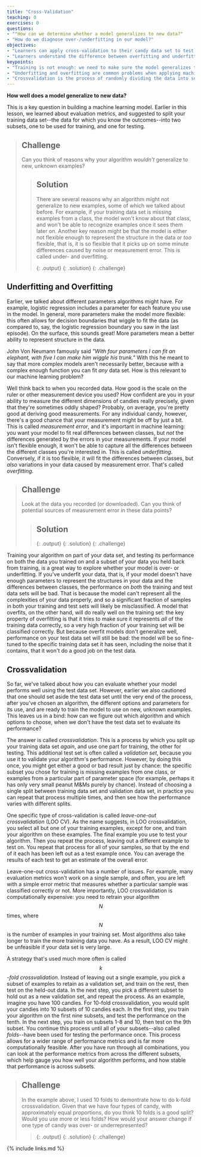 ```yaml
---
title: "Cross-Validation"
teaching: 0
exercises: 0
questions:
- ""How can we determine whether a model generalizes to new data?"
- "How do we diagnose over-/underfitting in our model?"
objectives:
- "Learners can apply cross-validation to their candy data set to test the validity of their algorithm."
- "Learners understand the difference between overfitting and underfitting and the problems they cause."
keypoints:
- "Training is not enough: we need to make sure the model generalizes to new data points it hasn't seen before."
- "Underfitting and overfitting are common problems when applying machine learning models that can be diagnosed with cross-validation."
- "Crossvalidation is the process of randomly dividing the data into subsets, and using different combinations of subsets as training and validation sets."
---
```


**How well does a model generalize to new data?**

This is a key question in building a machine learning model. Earlier in this lesson, we learned about evaluation metrics, and suggested to split your 
training data set--the data for which you know the outcomes--into two subsets, one to be used for training, and one for testing.

> ## Challenge
>
> Can you think of reasons why your algorithm _wouldn't_ generalize to new, unknown examples?
>
> > ## Solution
> >
> > There are several reasons why an algorithm might not generalize to new examples, some of which we talked about before.
> > For example, if your training data set is missing examples from a class, the model won't know about that class, and won't 
> > be able to recognize examples once it sees them later on. Another key reason might be that the model is either not flexible 
> > enough to represent the structure in the data or *too* flexible, that is, it is so flexible that it picks up on some 
> > minute differences caused by noise or measurement error. This is called under- and overfitting.
> > 
> > {: .output}
> {: .solution}
{: .challenge}

## Underfitting and Overfitting

Earlier, we talked about different parameters algorithms might have. For example, logistic regression includes a parameter for 
each feature you use in the model. In general, more parameters make the model more flexible: this often allows for decision boundaries 
that wiggle to fit the data (as compared to, say, the logistic regression boundary you saw in the last episode). On the surface, this 
sounds great! More parameters mean a better ability to represent structure in the data. 

John Von Neumann famously said _"With four parameters I can fit an elephant, with five I can make him wiggle his trunk."_ With this 
he meant to say that more complex models aren't necessarily better, because with a complex enough function you can fit *any* data set.
How is this relevant to our machine learning problem? 

Well think back to when you recorded data. How good is the scale on the ruler or other measurement device you used? How confident are you 
in your ability to measure the different dimensions of candies really precisely, given that they're sometimes oddly shaped? Probably, on average, 
you're pretty good at deriving good measurements. For any individual candy, however, there's a good chance that your measurement might be off 
by just a bit. This is called _measurement error_, and it's important in machine learning: you want your model to fit real differences between 
classes, but _not_ the differences generated by the errors in your measurements. If your model isn't flexible enough, it won't be able to 
capture all the differences between the different classes you're interested in. This is called _underfitting_. Conversely, if it is too flexible, 
it will fit the differences between classes, but _also_ variations in your data caused by measurement error. That's called _overfitting_.

<!---
TODO: Add some kind of visual about overfitting/underfitting here.
-->

> ## Challenge
>
> Look at the data you recorded (or downloaded). Can you think of potential sources of measurement error 
> in these data points?
>
> > ## Solution
> >
> >
> > 
> > {: .output}
> {: .solution}
{: .challenge}

Training your algorithm on part of your data set, and testing its performance on both the data you trained on and a 
subset of your data you held back from training, is a great way to explore whether your model is over- or underfitting.
If you've underfit your data, that is, if your model doesn't have enough parameters to represent the structures in your data and 
the differences between classes, the performance on *both* the training and test data sets will be bad. That is because the model 
can't represent all the complexities of your data properly, and so a significant fraction of samples in both your training and 
test sets will likely be misclassified. A model that overfits, on the other hand, will do really well on the training set: 
the key property of overfitting is that it tries to make sure it represents *all* of the training data correctly, so a very 
high fraction of your training set will be classified correctly. But because overfit models don't generalize well, performance 
on your test data set will still be bad: the model will be so fine-tuned to the specific training data set it has seen, including 
the noise that it contains, that it won't do a good job on the test data.   

<!-- 
TODO: Add another Challenge here?
-->

## Crossvalidation

So far, we've talked about how you can evaluate whether your model performs well using the test data set. However, earlier we 
also cautioned that one should set aside the test data set until the very end of the process, after you've chosen an algorithm, 
the different options and parameters for its use, and are ready to train the model to use on new, unknown examples. This leaves 
us in a bind: how can we figure out which algorithm and which options to choose, when we don't have the test data set to 
evaluate its performance? 

The answer is called _crossvalidation_. This is a process by which you split up your training data set _again_, and use one 
part for training, the other for testing. This additional test set is often called a _validation set_, because you use it to 
validate your algorithm's performance. However, by doing this once, you might get either a good or bad result just by chance: 
the specific subset you chose for training is missing examples from one class, or examples from a particular part of parameter 
space (for example, perhaps it has only very small peanut M&Ms purely by chance). Instead of choosing a single split between 
training data set and validation data set, in practice you can repeat that process multiple times, and then see how the performance 
varies with different splits.

One specific type of cross-validation is called _leave-one-out crossvalidation_ (LOO CV). As the name suggests, in LOO crossvalidation, 
you select all but one of your training examples, except for one, and train your algorithm on these examples. The final example you 
use to test your algorithm. Then you repeat the process, leaving out a different example to test on. You repeat that process for 
all of your samples, so that by the end of it each has been left out as a test example once. You can average the results of each 
test to get an estimate of the overall error.

Leave-one-out cross-validation has a number of issues. For example, many evaluation metrics won't work on a single sample, and often, 
you are left with a simple error metric that measures whether a particular sample was classified correctly or not. More importantly, 
LOO crossvalidation is computationally expensive: you need to retrain your algorithm $$N$$ times, where $$N$$ is the number of 
examples in your training set. Most algorithms also take longer to train the more training data you have. As a result, LOO CV might 
be unfeasible if your data set is very large. 

A strategy that's used much more often is called _$$k$$-fold crossvalidation_. Instead of leaving out a single example, you pick a 
subset of examples to retain as a validation set, and train on the rest, then test on the held-out data. In the next step, you 
pick a different subset to hold out as a new validation set, and repeat the process. As an example, imagine you have 100 candies. 
For 10-fold crossvalidation, you would split your candies into 10 subsets of 10 candies each. In the first step, you train your 
algorithm on the first nine subsets, and test the performance on the tenth. In the next step, you train on subsets 1-8 and 10, 
then test on the 9th subset. You continue this process until all of your subsets--also called _folds_--have been used for testing 
the performance once. This process allows for a wider range of performance metrics and is far more computationally feasible. 
After you have run through all combinations, you can look at the performance metrics from across the different subsets, which help 
gauge you how well your algorithm performs, and how stable that performance is across subsets.

> ## Challenge
>
> In the example above, I used 10 folds to demontrate how to do k-fold crossvalidation. Given that we have four types of candy, 
> with approximately equal proportions, do you think 10 folds is a good split? Would you use more or less folds?
> How would your answer change if one type of candy was over- or underrepresented?
>
> >
> >
> >
> > 
> > {: .output}
> {: .solution}
{: .challenge}


{% include links.md %}
